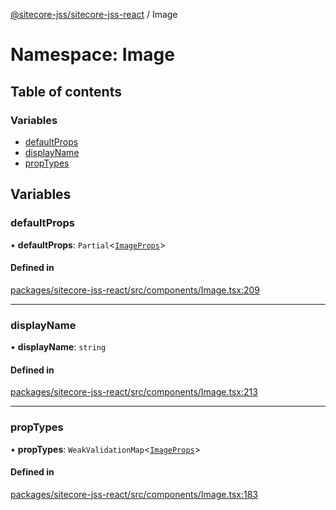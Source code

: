 [@sitecore-jss/sitecore-jss-react](../README.md) / Image

# Namespace: Image

## Table of contents

### Variables

- [defaultProps](Image.md#defaultprops)
- [displayName](Image.md#displayname)
- [propTypes](Image.md#proptypes)

## Variables

### defaultProps

• **defaultProps**: `Partial`\<[`ImageProps`](../interfaces/ImageProps.md)\>

#### Defined in

[packages/sitecore-jss-react/src/components/Image.tsx:209](https://github.com/Sitecore/jss/blob/ba4603adf/packages/sitecore-jss-react/src/components/Image.tsx#L209)

___

### displayName

• **displayName**: `string`

#### Defined in

[packages/sitecore-jss-react/src/components/Image.tsx:213](https://github.com/Sitecore/jss/blob/ba4603adf/packages/sitecore-jss-react/src/components/Image.tsx#L213)

___

### propTypes

• **propTypes**: `WeakValidationMap`\<[`ImageProps`](../interfaces/ImageProps.md)\>

#### Defined in

[packages/sitecore-jss-react/src/components/Image.tsx:183](https://github.com/Sitecore/jss/blob/ba4603adf/packages/sitecore-jss-react/src/components/Image.tsx#L183)
